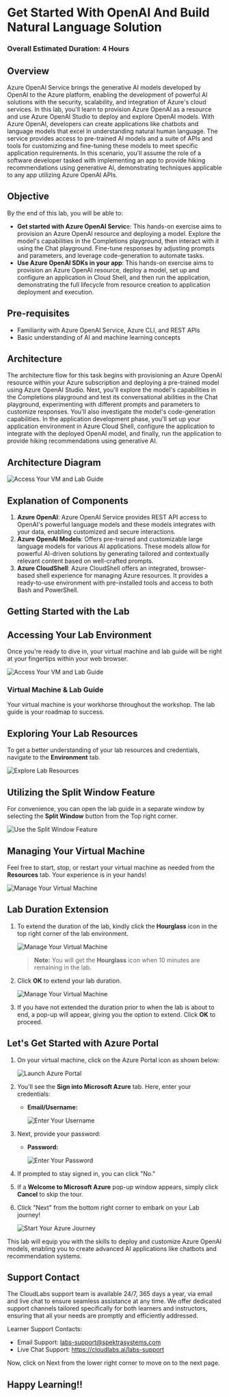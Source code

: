 # Get Started With OpenAI And Build Natural Language Solution

### Overall Estimated Duration: 4 Hours

## Overview

Azure OpenAI Service brings the generative AI models developed by OpenAI to the Azure platform, enabling the development of powerful AI solutions with the security, scalability, and integration of Azure's cloud services. In this lab, you'll learn to provision Azure OpenAI as a resource and use Azure OpenAI Studio to deploy and explore OpenAI models. With Azure OpenAI, developers can create applications like chatbots and language models that excel in understanding natural human language. The service provides access to pre-trained AI models and a suite of APIs and tools for customizing and fine-tuning these models to meet specific application requirements. In this scenario, you'll assume the role of a software developer tasked with implementing an app to provide hiking recommendations using generative AI, demonstrating techniques applicable to any app utilizing Azure OpenAI APIs.

## Objective

By the end of this lab, you will be able to:

- **Get started with Azure OpenAI Servic**e: This hands-on exercise aims to provision an Azure OpenAI resource and deploying a model. Explore the model's capabilities in the Completions playground, then interact with it using the Chat playground. Fine-tune responses by adjusting prompts and parameters, and leverage code-generation to automate tasks.
- **Use Azure OpenAI SDKs in your app**: This hands-on exercise aims to provision an Azure OpenAI resource, deploy a model, set up and configure an application in Cloud Shell, and then run the application, demonstrating the full lifecycle from resource creation to application deployment and execution.

## Pre-requisites

- Familiarity with Azure OpenAI Service, Azure CLI, and REST APIs
- Basic understanding of AI and machine learning concepts

## Architecture

The architecture flow for this task begins with provisioning an Azure OpenAI resource within your Azure subscription and deploying a pre-trained model using Azure OpenAI Studio. Next, you'll explore the model's capabilities in the Completions playground and test its conversational abilities in the Chat playground, experimenting with different prompts and parameters to customize responses. You'll also investigate the model's code-generation capabilities. In the application development phase, you'll set up your application environment in Azure Cloud Shell, configure the application to integrate with the deployed OpenAI model, and finally, run the application to provide hiking recommendations using generative AI.

## Architecture Diagram

 ![Access Your VM and Lab Guide](../media/arch20.png)

## Explanation of Components

1. **Azure OpenAI**: Azure OpenAI Service provides REST API access to OpenAI's powerful language models and these models integrates with your data, enabling customized and secure interactions.
1. **Azure OpenAI Models**: Offers pre-trained and customizable large language models for various AI applications. These models allow for powerful AI-driven solutions by generating tailored and contextually relevant content based on well-crafted prompts.
1. **Azure CloudShell**: Azure CloudShell offers an integrated, browser-based shell experience for managing Azure resources. It provides a ready-to-use environment with pre-installed tools and access to both Bash and PowerShell.

## Getting Started with the Lab
 
## Accessing Your Lab Environment
 
Once you're ready to dive in, your virtual machine and lab guide will be right at your fingertips within your web browser.
 
![Access Your VM and Lab Guide](../media/labguide-1.png)

### Virtual Machine & Lab Guide
 
Your virtual machine is your workhorse throughout the workshop. The lab guide is your roadmap to success.
 
## Exploring Your Lab Resources
 
To get a better understanding of your lab resources and credentials, navigate to the **Environment** tab.
 
![Explore Lab Resources](../media/env-1.png)
 
## Utilizing the Split Window Feature
 
For convenience, you can open the lab guide in a separate window by selecting the **Split Window** button from the Top right corner.
 
![Use the Split Window Feature](../media/spl.png)
 
## Managing Your Virtual Machine
 
Feel free to start, stop, or restart your virtual machine as needed from the **Resources** tab. Your experience is in your hands!
 
![Manage Your Virtual Machine](../media/res.png)

## **Lab Duration Extension**

1. To extend the duration of the lab, kindly click the **Hourglass** icon in the top right corner of the lab environment. 

    ![Manage Your Virtual Machine](../media/gext.png)

    >**Note:** You will get the **Hourglass** icon when 10 minutes are remaining in the lab.

2. Click **OK** to extend your lab duration.
 
   ![Manage Your Virtual Machine](../media/gext2.png)

3. If you have not extended the duration prior to when the lab is about to end, a pop-up will appear, giving you the option to extend. Click **OK** to proceed. 

## Let's Get Started with Azure Portal
 
1. On your virtual machine, click on the Azure Portal icon as shown below:
 
   ![Launch Azure Portal](../media/sc900-image(1).png)
 
2. You'll see the **Sign into Microsoft Azure** tab. Here, enter your credentials:
 
   - **Email/Username:** <inject key="AzureAdUserEmail"></inject>
 
       ![Enter Your Username](../media/sc900-image-1.png)
 
3. Next, provide your password:
 
   - **Password:** <inject key="AzureAdUserPassword"></inject>
 
       ![Enter Your Password](../media/sc900-image-2.png)
 
4. If prompted to stay signed in, you can click "No."
 
5. If a **Welcome to Microsoft Azure** pop-up window appears, simply click **Cancel** to skip the tour.
 
6. Click "Next" from the bottom right corner to embark on your Lab journey!
 
     ![Start Your Azure Journey](../media/sc900-image(3).png)
 
This lab will equip you with the skills to deploy and customize Azure OpenAI models, enabling you to create advanced AI applications like chatbots and recommendation systems.

## Support Contact

The CloudLabs support team is available 24/7, 365 days a year, via email and live chat to ensure seamless assistance at any time. We offer dedicated support channels tailored specifically for both learners and instructors, ensuring that all your needs are promptly and efficiently addressed.

Learner Support Contacts:

- Email Support: labs-support@spektrasystems.com
- Live Chat Support: https://cloudlabs.ai/labs-support

Now, click on Next from the lower right corner to move on to the next page.

## Happy Learning!!
